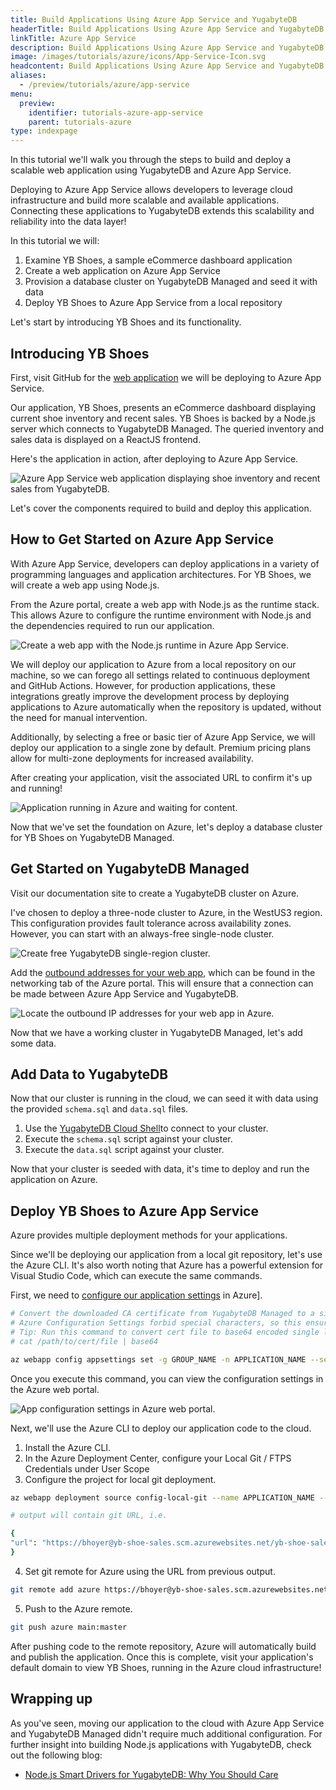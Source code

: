 ```yaml
---
title: Build Applications Using Azure App Service and YugabyteDB
headerTitle: Build Applications Using Azure App Service and YugabyteDB
linkTitle: Azure App Service
description: Build Applications Using Azure App Service and YugabyteDB
image: /images/tutorials/azure/icons/App-Service-Icon.svg
headcontent: Build Applications Using Azure App Service and YugabyteDB
aliases:
  - /preview/tutorials/azure/app-service
menu:
  preview:
    identifier: tutorials-azure-app-service
    parent: tutorials-azure
type: indexpage
---
```


In this tutorial we'll walk you through the steps to build and deploy a scalable web application using YugabyteDB and Azure App Service.

Deploying to Azure App Service allows developers to leverage cloud infrastructure and build more scalable and available applications. Connecting these applications to YugabyteDB extends this scalability and reliability into the data layer!

In this tutorial we will:

1. Examine YB Shoes, a sample eCommerce dashboard application
2. Create a web application on Azure App Service
3. Provision a database cluster on YugabyteDB Managed and seed it with data
4. Deploy YB Shoes to Azure App Service from a local repository

Let's start by introducing YB Shoes and its functionality.

## Introducing YB Shoes

First, visit GitHub for the [web application](https://github.com/YugabyteDB-Samples/yugabytedb-azure-app-service-demo-nodejs) we will be deploying to Azure App Service.

Our application, YB Shoes, presents an eCommerce dashboard displaying current shoe inventory and recent sales. YB Shoes is backed by a Node.js server which connects to YugabyteDB Managed. The queried inventory and sales data is displayed on a ReactJS frontend.

Here's the application in action, after deploying to Azure App Service.

![Azure App Service web application displaying shoe inventory and recent sales from YugabyteDB.](/images/tutorials/azure/azure-app-service/yb-shoes.png "Azure App Service web application displaying shoe inventory and recent sales from YugabyteDB.")

Let's cover the components required to build and deploy this application.

## How to Get Started on Azure App Service

With Azure App Service, developers can deploy applications in a variety of programming languages and application architectures. For YB Shoes, we will create a web app using Node.js.

From the Azure portal, create a web app with Node.js as the runtime stack. This allows Azure to configure the runtime environment with Node.js and the dependencies required to run our application.

![Create a web app with the Node.js runtime in Azure App Service.](/images/tutorials/azure/azure-app-service/azure-web-app.png "Create a web app with the Node.js runtime in Azure App Service.")

We will deploy our application to Azure from a local repository on our machine, so we can forego all settings related to continuous deployment and GitHub Actions. However, for production applications, these integrations greatly improve the development process by deploying applications to Azure automatically when the repository is updated, without the need for manual intervention.

Additionally, by selecting a free or basic tier of Azure App Service, we will deploy our application to a single zone by default. Premium pricing plans allow for multi-zone deployments for increased availability.

After creating your application, visit the associated URL to confirm it's up and running!

![Application running in Azure and waiting for content.](/images/tutorials/azure/azure-app-service/azure-app-running.png "Application running in Azure and waiting for content.")

Now that we've set the foundation on Azure, let's deploy a database cluster for YB Shoes on YugabyteDB Managed.

## Get Started on YugabyteDB Managed

Visit our documentation site to create a YugabyteDB cluster on Azure.

I've chosen to deploy a three-node cluster to Azure, in the WestUS3 region. This configuration provides fault tolerance across availability zones. However, you can start with an always-free single-node cluster.

![Create free YugabyteDB single-region cluster.](/images/tutorials/azure/azure-app-service/yb-create-cluster.png "Create free YugabyteDB single-region cluster.")

Add the [outbound addresses for your web app](https://learn.microsoft.com/en-us/azure/app-service/overview-inbound-outbound-ips), which can be found in the networking tab of the Azure portal. This will ensure that a connection can be made between Azure App Service and YugabyteDB.

![Locate the outbound IP addresses for your web app in Azure.](/images/tutorials/azure/azure-app-service/azure-outbound-traffic.png "Locate the outbound IP addresses for your web app in Azure.")

Now that we have a working cluster in YugabyteDB Managed, let's add some data.

## Add Data to YugabyteDB

Now that our cluster is running in the cloud, we can seed it with data using the provided `schema.sql` and `data.sql` files.

1. Use the [YugabyteDB Cloud Shell](https://docs.yugabyte.com/preview/yugabyte-cloud/cloud-connect/connect-cloud-shell/)to connect to your cluster.
2. Execute the `schema.sql` script against your cluster.
3. Execute the `data.sql` script against your cluster.

Now that your cluster is seeded with data, it's time to deploy and run the application on Azure.

## Deploy YB Shoes to Azure App Service

Azure provides multiple deployment methods for your applications.

Since we'll be deploying our application from a local git repository, let's use the Azure CLI. It's also worth noting that Azure has a powerful extension for Visual Studio Code, which can execute the same commands.

First, we need to [configure our application settings](https://learn.microsoft.com/en-us/cli/azure/webapp/config/appsettings?view=azure-cli-latest) in Azure].

```sh
# Convert the downloaded CA certificate from YugabyteDB Managed to a single line string, then Base64 encode it
# Azure Configuration Settings forbid special characters, so this ensures the cert can be passed properly to our application
# Tip: Run this command to convert cert file to base64 encoded single line string:
# cat /path/to/cert/file | base64

az webapp config appsettings set -g GROUP_NAME -n APPLICATION_NAME --setting DB_HOST=[YB_DB_HOST] DB_USERNAME=admin DB_PASSWORD=[YB_DB_PASSWORD] DB_CERTIFICATE=[BASE_64_ENCODED_DB_CERTIFICATE]
```

Once you execute this command, you can view the configuration settings in the Azure web portal.

![App configuration settings in Azure web portal.](/images/tutorials/azure/azure-app-service/azure-configuration.png "App configuration settings in Azure web portal.")

Next, we'll use the Azure CLI to deploy our application code to the cloud.

1. Install the Azure CLI.
2. In the Azure Deployment Center, configure your Local Git / FTPS Credentials under User Scope
3. Configure the project for local git deployment.

```sh
az webapp deployment source config-local-git --name APPLICATION_NAME --resource-group RESOURCE_GROUP

# output will contain git URL, i.e.

{
"url": "https://bhoyer@yb-shoe-sales.scm.azurewebsites.net/yb-shoe-sales.git"
}
```

4. Set git remote for Azure using the URL from previous output.

```sh
git remote add azure https://bhoyer@yb-shoe-sales.scm.azurewebsites.net/yb-shoe-sales.git
```

5. Push to the Azure remote.

```sh
git push azure main:master
```

After pushing code to the remote repository, Azure will automatically build and publish the application. Once this is complete, visit your application's default domain to view YB Shoes, running in the Azure cloud infrastructure!

## Wrapping up

As you've seen, moving our application to the cloud with Azure App Service and YugabyteDB Managed didn't require much additional configuration. For further insight into building Node.js applications with YugabyteDB, check out the following blog:

- [Node.js Smart Drivers for YugabyteDB: Why You Should Care](https://www.yugabyte.com/blog/node-js-smart-drivers-for-yugabytedb/)
